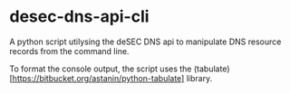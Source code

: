 # desec-dns-api-cli
A python script utilysing the deSEC DNS api to manipulate DNS resource records from the command line.

To format the console output, the script uses the (tabulate)[https://bitbucket.org/astanin/python-tabulate] library. 
